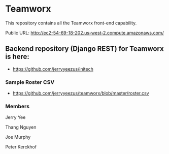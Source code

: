 # Teamworx
This repository contains all the Teamworx front-end capability.

Public URL: http://ec2-54-69-18-202.us-west-2.compute.amazonaws.com/

## Backend repository (Django REST) for Teamworx is here:
  - https://github.com/jerryyeezus/initech

### Sample Roster CSV
  - https://github.com/jerryyeezus/teamworx/blob/master/roster.csv
  
### Members

Jerry Yee

Thang Nguyen

Joe Murphy

Peter Kerckhof
